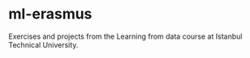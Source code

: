 # ml-erasmus
Exercises and projects from the Learning from data course at Istanbul Technical University.
